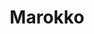 ---
title: "Marokko"
introtext: "Marokko is een prachtig land in het uiterste noordwesten van Afrika. Bezoek de koningssteden Fèz, Meknès, Marrakesh en Rabat met de prachtige paleizen en de herkenbare soeks, waar het vooral in Marrakesh erg chaotisch en druk kan zijn. Maak daarna een mooie reis door de bergen richting de woestijn. Reis langs de ruige Dadès kloven en maak een stop bij het prachtige stadje Aït-Ben-Haddou, wat als filmdecor dient voor vele films en series, waaronder Game of Thrones. Maak in de Sahara een kamelentocht en overnacht in een tentenkamp midden in de woestijn. In Marokko kijk je daadwerkelijk je ogen uit!"
introimage: "https://lh3.googleusercontent.com/GAwRud8WVdtMaW7ep2Y4Lg73es1BgzEqmR7lQDegCGcXXlzjMeHMqxxjNfTxM9rCmq33uaW21k0yKOvozYRuaZ0u937F1_RQMCnwC56S0Zfy2fXCvfuniRLNYeQNgHnPVcU8Dz5cTw=w800"
surface: "447.000"
inhabitants: "35.800.000"
rate: "10,69"
valuta: "dirham"
need_to_know_text: ""
need_to_know_more_text: ""
fact_one_text: ""
fact_two_text: ""
bigmac_index: ""
images: "https://lh3.googleusercontent.com/AgzMd1R-7aVMzPiRKOLcHvNdPsgrm50L-nPUXXj8Iw8tnxp8gpqEdiLy6j7DWLADICqe0HA0G02HRont-Saj5nAQGkE_IuHV9KOCTQXtPwRPm3I24YziLATmCxQvYbWAnDmRhsEn5Q=w800|https://lh3.googleusercontent.com/yMrs-tRQda16WqNgNOxh5isGHqrnyRXUuX4LjRVS_OF6fmBJarKLdaXpFOE1jeuBDG5ADwJALRp1WkYe9Oyy1cr1EXadjWTOJgvrlgWdRdJl_zd81aA25NE8Jn1ZLPXTRqEf6ZLBCQ=w800|https://lh3.googleusercontent.com/V0sEs2fnU_vDvkUmil7zhU6U-kHQMQfeKvB33EayzG-sGsYmB4tJVEKFC77oiIXipPif-R0zkiW7Bo8IxGmubmU5h3b9r9I1-DMAoieq0cYNSm80qdSVrZo0TrTarPsFYVigBm6FEw=w800|https://lh3.googleusercontent.com/PA0L3-4qIggrNEs5vO2Tckv4Jd2DgSmH5mYkujeKHOyAmlOoM9SSi7Vpi_ezksGrMEgaKq0Od1gYZ9CxcPRZhsaNXIDo4tTd9Y8g7fgXwdiqHPY30j-1cG0DZIJGC5NamBcpyO0Z7Q=w800"
flight_button_title: "Check vluchtprijzen Marokko"
flight_button_url: "https://lt45.net/c/?si=11986&li=1528136&wi=335922&ws=&dl=transport%2Fflights%2Fnl%2Fma%2F%3Flocale%3Dnl-NL%26currency%3DEUR%26market%3DNL"
inspiration_url: "https://partner.bol.com/click/click?p=2&t=url&s=1025999&f=TXL&url=https%3A%2F%2Fwww.bol.com%2Fnl%2Ff%2Flonely-planet-morocco%2F36351186%2F&name=Morocco%2012%20LP%2C%20Lonely%20Planet"
country_code: "ma"
---